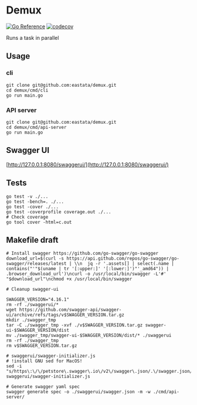 # Demux
[![Go Reference](https://pkg.go.dev/badge/github.com/eastata/demux.svg)](https://pkg.go.dev/github.com/eastata/demux) 
[![codecov](https://codecov.io/gh/eastata/demux/branch/main/graph/badge.svg?token=9S3GK2DBP5)](https://codecov.io/gh/eastata/demux)

Runs a task in parallel

## Usage

### cli

```shell
git clone git@github.com:eastata/demux.git
cd demux/cmd/cli
go run main.go
```

### API server

```shell
git clone git@github.com:eastata/demux.git
cd demux/cmd/api-server
go run main.go
```

## Swagger UI

[http://127.0.0.1:8080/swaggerui/](http://127.0.0.1:8080/swaggerui/)

## Tests
```shell
go test -v ./...
go test -bench=. ./...
go test -cover ./...
go test -coverprofile coverage.out ./...
# Check coverage
go tool cover -html=c.out
```

## Makefile draft
```shell
# Install swagger https://github.com/go-swagger/go-swagger
download_url=$(curl -s https://api.github.com/repos/go-swagger/go-swagger/releases/latest | \\n  jq -r '.assets[] | select(.name | contains("'"$(uname | tr '[:upper:]' '[:lower:]')"'_amd64")) | .browser_download_url')\ncurl -o /usr/local/bin/swagger -L'#' "$download_url"\nchmod +x /usr/local/bin/swagger

# Cleanup swagger-ui

SWAGGER_VERSION="4.16.1"
rm -rf ./swaggerui/*
wget https://github.com/swagger-api/swagger-ui/archive/refs/tags/v$SWAGGER_VERSION.tar.gz
mkdir ./swagger_tmp
tar -C ./swagger_tmp -xvf ./v$SWAGGER_VERSION.tar.gz swagger-ui-$SWAGGER_VERSION/dist 
mv ./swagger_tmp/swagger-ui-$SWAGGER_VERSION/dist/* ./swaggerui
rm -rf ./swagger_tmp
rm v$SWAGGER_VERSION.tar.gz

# swaggerui/swagger-initializer.js
# !install GNU sed for MacOS!
sed -i "s/https\:\/\/petstore\.swagger\.io\/v2\/swagger\.json/.\/swagger.json/" swaggerui/swagger-initializer.js

# Generate swagger yaml spec
swagger generate spec -o ./swaggerui/swagger.json -m -w ./cmd/api-server/


```